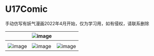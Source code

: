 # U17Comic

手动仿写有妖气漫画2022年4月开始，仅为学习用，如有侵权，请联系删除




|   | ![image](https://github.com/qzWhy/U17Comic/blob/main/U17_comic/ScreenShot/gifSimulator-Screen-Recording-iPhone-13-Pro-Max-2022-04-22-at-17.23.51.gif)  |   |
|---|---|---|
|   |   |   |
|![image](https://github.com/qzWhy/U17Comic/blob/main/U17_comic/ScreenShot/imgSimulator%20Screen%20Shot%20-%20iPhone%2013%20Pro%20Max%20-%202022-04-22%20at%2018.00.02.png)  |![image](https://github.com/qzWhy/U17Comic/blob/main/U17_comic/ScreenShot/imgSimulator%20Screen%20Shot%20-%20iPhone%2013%20Pro%20Max%20-%202022-04-22%20at%2017.59.44.png)  | ![image](https://github.com/qzWhy/U17Comic/blob/main/U17_comic/ScreenShot/imgSimulator%20Screen%20Shot%20-%20iPhone%2013%20Pro%20Max%20-%202022-04-22%20at%2017.59.24.png) |
